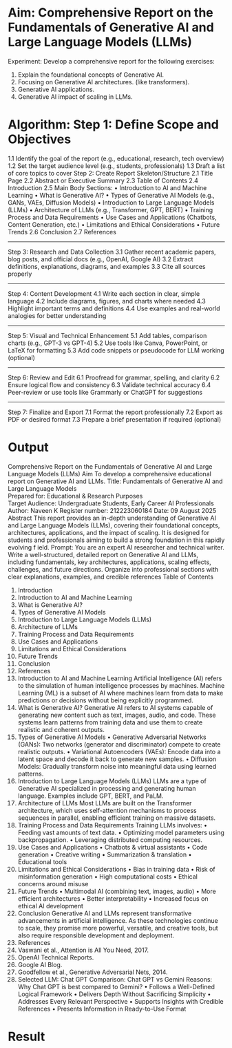 # Aim:	Comprehensive Report on the Fundamentals of Generative AI and Large Language Models (LLMs)
Experiment:
Develop a comprehensive report for the following exercises:
1.	Explain the foundational concepts of Generative AI. 
2.	Focusing on Generative AI architectures. (like transformers).
3.	Generative AI applications.
4.	Generative AI impact of scaling in LLMs.

# Algorithm: Step 1: Define Scope and Objectives
1.1 Identify the goal of the report (e.g., educational, research, tech overview)
1.2 Set the target audience level (e.g., students, professionals)
1.3 Draft a list of core topics to cover
Step 2: Create Report Skeleton/Structure
2.1 Title Page
2.2 Abstract or Executive Summary
2.3 Table of Contents
2.4 Introduction
2.5 Main Body Sections:
•	Introduction to AI and Machine Learning
•	What is Generative AI?
•	Types of Generative AI Models (e.g., GANs, VAEs, Diffusion Models)
•	Introduction to Large Language Models (LLMs)
•	Architecture of LLMs (e.g., Transformer, GPT, BERT)
•	Training Process and Data Requirements
•	Use Cases and Applications (Chatbots, Content Generation, etc.)
•	Limitations and Ethical Considerations
•	Future Trends
2.6 Conclusion
2.7 References
________________________________________
Step 3: Research and Data Collection
3.1 Gather recent academic papers, blog posts, and official docs (e.g., OpenAI, Google AI)
3.2 Extract definitions, explanations, diagrams, and examples
3.3 Cite all sources properly
________________________________________
Step 4: Content Development
4.1 Write each section in clear, simple language
4.2 Include diagrams, figures, and charts where needed
4.3 Highlight important terms and definitions
4.4 Use examples and real-world analogies for better understanding
________________________________________
Step 5: Visual and Technical Enhancement
5.1 Add tables, comparison charts (e.g., GPT-3 vs GPT-4)
5.2 Use tools like Canva, PowerPoint, or LaTeX for formatting
5.3 Add code snippets or pseudocode for LLM working (optional)
________________________________________
Step 6: Review and Edit
6.1 Proofread for grammar, spelling, and clarity
6.2 Ensure logical flow and consistency
6.3 Validate technical accuracy
6.4 Peer-review or use tools like Grammarly or ChatGPT for suggestions
________________________________________
Step 7: Finalize and Export
7.1 Format the report professionally
7.2 Export as PDF or desired format
7.3 Prepare a brief presentation if required (optional)



# Output
Comprehensive Report on the Fundamentals of Generative AI and Large Language Models (LLMs) 
Aim 
To develop a comprehensive educational report on Generative AI and LLMs. 
Title: Fundamentals of Generative AI and Large Language Models  
Prepared for: Educational & Research Purposes  
Target Audience: Undergraduate Students, Early Career AI Professionals  
Author: Naveen K 
Register number: 212223060184 
Date: 09 August 2025 
Abstract 
This report provides an in-depth understanding of Generative AI and Large Language Models (LLMs), 
covering their foundational concepts, architectures, applications, and the impact of scaling. It is 
designed for students and professionals aiming to build a strong foundation in this rapidly evolving 
f
 ield. 
Prompt: 
You are an expert AI researcher and technical writer. Write a well-structured, detailed report on 
Generative AI and LLMs, including fundamentals, key architectures, applications, scaling effects, 
challenges, and future directions. Organize into professional sections with clear explanations, 
examples, and credible references 
Table of Contents 
1. Introduction 
2. Introduction to AI and Machine Learning 
3. What is Generative AI? 
4. Types of Generative AI Models 
5. Introduction to Large Language Models (LLMs) 
6. Architecture of LLMs 
7. Training Process and Data Requirements 
8. Use Cases and Applications 
9. Limitations and Ethical Considerations 
10. Future Trends 
11. Conclusion 
12. References 
1. Introduction to AI and Machine Learning 
Artificial Intelligence (AI) refers to the simulation of human intelligence processes by machines. 
Machine Learning (ML) is a subset of AI where machines learn from data to make predictions or 
decisions without being explicitly programmed. 
2. What is Generative AI? 
Generative AI refers to AI systems capable of generating new content such as text, images, audio, and 
code. These systems learn patterns from training data and use them to create realistic and coherent 
outputs. 
3. Types of Generative AI Models 
• Generative Adversarial Networks (GANs): Two networks (generator and discriminator) 
compete to create realistic outputs. 
• Variational Autoencoders (VAEs): Encode data into a latent space and decode it back to 
generate new samples. 
• Diffusion Models: Gradually transform noise into meaningful data using learned patterns. 
4. Introduction to Large Language Models (LLMs) 
LLMs are a type of Generative AI specialized in processing and generating human language. Examples 
include GPT, BERT, and PaLM. 
5. Architecture of LLMs 
Most LLMs are built on the Transformer architecture, which uses self-attention mechanisms to 
process sequences in parallel, enabling efficient training on massive datasets. 
6. Training Process and Data Requirements 
Training LLMs involves: 
• Feeding vast amounts of text data. 
• Optimizing model parameters using backpropagation. 
• Leveraging distributed computing resources. 
7. Use Cases and Applications 
• Chatbots & virtual assistants 
• Code generation 
• Creative writing 
• Summarization & translation 
• Educational tools 
8. Limitations and Ethical Considerations 
• Bias in training data 
• Risk of misinformation generation 
• High computational costs 
• Ethical concerns around misuse 
9. Future Trends 
• Multimodal AI (combining text, images, audio) 
• More efficient architectures 
• Better interpretability 
• Increased focus on ethical AI development 
10. Conclusion 
Generative AI and LLMs represent transformative advancements in artificial intelligence. As these 
technologies continue to scale, they promise more powerful, versatile, and creative tools, but also 
require responsible development and deployment. 
11. References 
1. Vaswani et al., Attention is All You Need, 2017. 
2. OpenAI Technical Reports. 
3. Google AI Blog. 
4. Goodfellow et al., Generative Adversarial Nets, 2014. 
12. Selected LLM: Chat GPT 
Comparison: Chat GPT vs Gemini 
Reasons: Why Chat GPT is best compared to Gemini? 
• Follows a Well-Defined Logical Framework 
• Delivers Depth Without Sacrificing Simplicity 
• Addresses Every Relevant Perspective 
• Supports Insights with Credible References 
• Presents Information in Ready-to-Use Format


# Result
